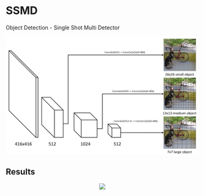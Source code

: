 # SSMD

Object Detection - Single Shot Multi Detector

<p align="center">
  <img src="ssmd.png">
</p>

## Results

<p align="center">
  <img src="ssmd.gif">
</p>
